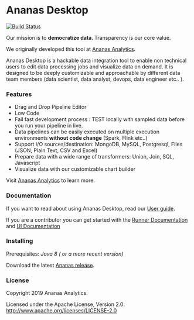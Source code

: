 # Ananas Desktop

[![Build Status](https://travis-ci.org/ananas-analytics/ananas-desktop.svg?branch=master)](https://travis-ci.org/ananas-analytics/ananas-desktop)

Our mission is to **democratize data**. Transparency is our core value. 

We originally developed this tool at [Ananas Analytics](http://ananasanalytics.com/).

Ananas Desktop is a hackable data integration tool to enable non technical users to edit data processing 
jobs and visualize data on demand. It is designed to be deeply customizable and approachable by different data team members (data scientist, data analyst, devops, data engineer etc.. ).

###  Features
* Drag and Drop Pipeline Editor
* Low Code
* Fail fast development process : TEST locally with sampled data before you run your pipeline in live.
* Data pipelines can be easily executed on multiple execution environments **without code change** (Spark, Flink etc..)
* Support I/O sources/destination: MongoDB, MySQL, Postgresql, Files (JSON, Plain Text, CSV and Excel)
* Prepare data with a wide range of transformers: Union, Join, SQL, Javascript 
* Visualize data with our customizable chart builder


Visit [Ananas Analytics](http://ananasanalytics.com/) to learn more.

### Documentation

If you want to read about using Ananas Desktop, read our [User guide](http://doc.ananasanalytics.com/docs/overview).

If you are a contributor you can get started with the [Runner Documentation](https://github.com/ananas-analytics/ananas-desktop/blob/master/runner/README.md)
and [UI Documentation](https://github.com/ananas-analytics/ananas-desktop/blob/master/ui/README.md)

### Installing

Prerequisites:  *Java 8 ( or a more recent version)*
    
Download the latest [Ananas release](https://ananasanalytics.com/release).

### License

Copyright 2019 Ananas Analytics.

Licensed under the Apache License, Version 2.0: http://www.apache.org/licenses/LICENSE-2.0
